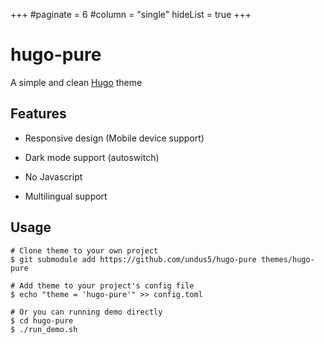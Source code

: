 +++
#paginate = 6
#column   = "single"
hideList = true
+++

# hugo-pure

A simple and clean [Hugo](https://gohugo.io) theme

## Features

- Responsive design (Mobile device support)

- Dark mode support (autoswitch)

- No Javascript

- Multilingual support

## Usage

```
# Clone theme to your own project
$ git submodule add https://github.com/undus5/hugo-pure themes/hugo-pure

# Add theme to your project's config file
$ echo "theme = 'hugo-pure'" >> config.toml

# Or you can running demo directly
$ cd hugo-pure
$ ./run_demo.sh
```

